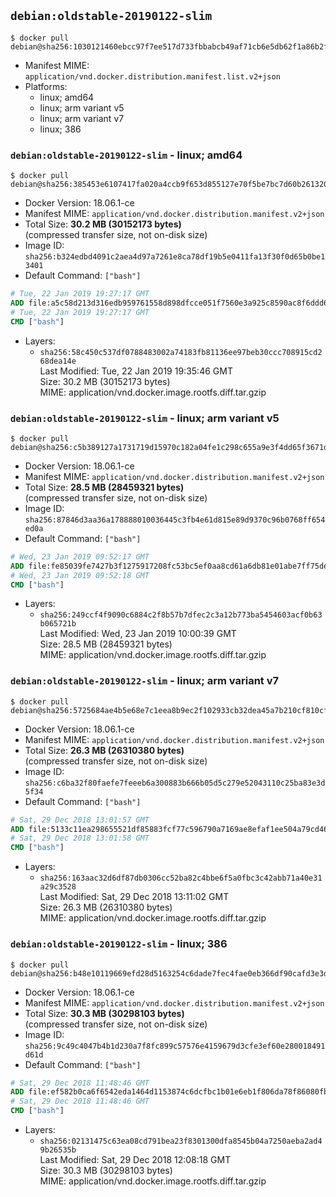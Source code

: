 ## `debian:oldstable-20190122-slim`

```console
$ docker pull debian@sha256:1030121460ebcc97f7ee517d733fbbabcb49af71cb6e5db62f1a86b2f885a324
```

-	Manifest MIME: `application/vnd.docker.distribution.manifest.list.v2+json`
-	Platforms:
	-	linux; amd64
	-	linux; arm variant v5
	-	linux; arm variant v7
	-	linux; 386

### `debian:oldstable-20190122-slim` - linux; amd64

```console
$ docker pull debian@sha256:385453e6107417fa020a4ccb9f653d855127e70f5be7bc7d60b261320dbe1792
```

-	Docker Version: 18.06.1-ce
-	Manifest MIME: `application/vnd.docker.distribution.manifest.v2+json`
-	Total Size: **30.2 MB (30152173 bytes)**  
	(compressed transfer size, not on-disk size)
-	Image ID: `sha256:b324edbd4091c2aea4d97a7261e8ca78df19b5e0411fa13f30f0d65b0be13401`
-	Default Command: `["bash"]`

```dockerfile
# Tue, 22 Jan 2019 19:27:17 GMT
ADD file:a5c58d213d316edb959761558d898dfcce051f7560e3a925c8590ac8f6ddd681 in / 
# Tue, 22 Jan 2019 19:27:17 GMT
CMD ["bash"]
```

-	Layers:
	-	`sha256:58c450c537df0788483002a74183fb81136ee97beb30ccc708915cd268dea14e`  
		Last Modified: Tue, 22 Jan 2019 19:35:46 GMT  
		Size: 30.2 MB (30152173 bytes)  
		MIME: application/vnd.docker.image.rootfs.diff.tar.gzip

### `debian:oldstable-20190122-slim` - linux; arm variant v5

```console
$ docker pull debian@sha256:c5b389127a1731719d15970c182a04fe1c298c655a9e3f4dd65f3671dd6c2c53
```

-	Docker Version: 18.06.1-ce
-	Manifest MIME: `application/vnd.docker.distribution.manifest.v2+json`
-	Total Size: **28.5 MB (28459321 bytes)**  
	(compressed transfer size, not on-disk size)
-	Image ID: `sha256:87846d3aa36a178888010036445c3fb4e61d815e89d9370c96b0768ff654ed0a`
-	Default Command: `["bash"]`

```dockerfile
# Wed, 23 Jan 2019 09:52:17 GMT
ADD file:fe85039fe7427b3f1275917208fc53bc5ef0aa8cd61a6db81e01abe7ff75de94 in / 
# Wed, 23 Jan 2019 09:52:18 GMT
CMD ["bash"]
```

-	Layers:
	-	`sha256:249ccf4f9090c6884c2f8b57b7dfec2c3a12b773ba5454603acf0b63b065721b`  
		Last Modified: Wed, 23 Jan 2019 10:00:39 GMT  
		Size: 28.5 MB (28459321 bytes)  
		MIME: application/vnd.docker.image.rootfs.diff.tar.gzip

### `debian:oldstable-20190122-slim` - linux; arm variant v7

```console
$ docker pull debian@sha256:5725684ae4b5e68e7c1eea8b9ec2f102933cb32dea45a7b210cf810cfc4aa4a0
```

-	Docker Version: 18.06.1-ce
-	Manifest MIME: `application/vnd.docker.distribution.manifest.v2+json`
-	Total Size: **26.3 MB (26310380 bytes)**  
	(compressed transfer size, not on-disk size)
-	Image ID: `sha256:c6ba32f80faefe7feeeb6a300883b666b05d5c279e52043110c25ba83e3d5f34`
-	Default Command: `["bash"]`

```dockerfile
# Sat, 29 Dec 2018 13:01:57 GMT
ADD file:5133c11ea298655521df85883fcf77c596790a7169ae8efaf1ee504a79cd469b in / 
# Sat, 29 Dec 2018 13:01:58 GMT
CMD ["bash"]
```

-	Layers:
	-	`sha256:163aac32d6df87db0306cc52ba82c4bbe6f5a0fbc3c42abb71a40e31a29c3528`  
		Last Modified: Sat, 29 Dec 2018 13:11:02 GMT  
		Size: 26.3 MB (26310380 bytes)  
		MIME: application/vnd.docker.image.rootfs.diff.tar.gzip

### `debian:oldstable-20190122-slim` - linux; 386

```console
$ docker pull debian@sha256:b48e10119669efd28d5163254c6dade7fec4fae0eb366df90cafd3e3df16b017
```

-	Docker Version: 18.06.1-ce
-	Manifest MIME: `application/vnd.docker.distribution.manifest.v2+json`
-	Total Size: **30.3 MB (30298103 bytes)**  
	(compressed transfer size, not on-disk size)
-	Image ID: `sha256:9c49c4047b4b1d230a7f8fc899c57576e4159679d3cfe3ef60e280018491d61d`
-	Default Command: `["bash"]`

```dockerfile
# Sat, 29 Dec 2018 11:48:46 GMT
ADD file:ef582b0ca6f6542eda1464d1153874c6dcfbc1b01e6eb1f806da78f86080fb8f in / 
# Sat, 29 Dec 2018 11:48:46 GMT
CMD ["bash"]
```

-	Layers:
	-	`sha256:02131475c63ea08cd791bea23f8301300dfa8545b04a7250aeba2ad49b26535b`  
		Last Modified: Sat, 29 Dec 2018 12:08:18 GMT  
		Size: 30.3 MB (30298103 bytes)  
		MIME: application/vnd.docker.image.rootfs.diff.tar.gzip
